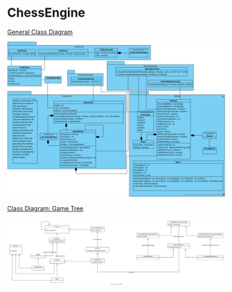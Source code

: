 # ChessEngine

[General Class Diagram](https://github.com/tk1/ChessEngine/raw/main/diagrams/DetailedArchitecture_2022.07.14.svg)

![Class Diagram](diagrams/DetailedArchitecture_2022.07.14.svg)

[Class Diagram: Game Tree](https://github.com/tk1/ChessEngine/raw/main/diagrams/ClassDiagramGameTree.drawio.svg)

![Tree Class Diagram](diagrams/ClassDiagramGameTree.drawio.svg)